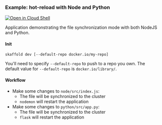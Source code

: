 ### Example: hot-reload with Node and Python

[![Open in Cloud Shell](https://gstatic.com/cloudssh/images/open-btn.svg)](https://ssh.cloud.google.com/cloudshell/editor?cloudshell_git_repo=https://github.com/GoogleContainerTools/skaffold&cloudshell_open_in_editor=README.md&cloudshell_workspace=examples/hot-reload)

Application demonstrating the file synchronization mode with both NodeJS and Python.

#### Init

```bash
skaffold dev [--default-repo docker.io/my-repo]
```

You'll need to specify `--default-repo` to push to a repo you own.
The default value for `--default-repo` is `docker.io/library/`.

#### Workflow

* Make some changes to `node/src/index.js`:
    * The file will be synchronized to the cluster
    * `nodemon` will restart the application
* Make some changes to `python/src/app.py`:
    * The file will be synchronized to the cluster
    * `flask` will restart the application
